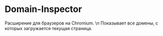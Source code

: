 # Domain-Inspector
Расширение для браузеров на Chromium. 
\n Показывает все домены, с которых загружается текущая страница.
